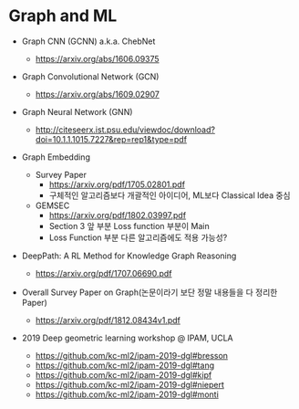 # Graph and ML

* Graph CNN (GCNN) a.k.a. ChebNet
  * https://arxiv.org/abs/1606.09375

* Graph Convolutional Network (GCN)
  * https://arxiv.org/abs/1609.02907

* Graph Neural Network (GNN)
  * http://citeseerx.ist.psu.edu/viewdoc/download?doi=10.1.1.1015.7227&rep=rep1&type=pdf

* Graph Embedding
  * Survey Paper
      * https://arxiv.org/pdf/1705.02801.pdf
      * 구체적인 알고리즘보다 개괄적인 아이디어, ML보다 Classical Idea 중심
  * GEMSEC
      * https://arxiv.org/pdf/1802.03997.pdf
      * Section 3 앞 부분 Loss function 부분이 Main
      * Loss Function 부분 다른 알고리즘에도 적용 가능성?

* DeepPath: A RL Method for Knowledge Graph Reasoning
   * https://arxiv.org/pdf/1707.06690.pdf
   
* Overall Survey Paper on Graph(논문이라기 보단 정말 내용들을 다 정리한 Paper)
   * https://arxiv.org/pdf/1812.08434v1.pdf
   
* 2019 Deep geometric learning workshop @ IPAM, UCLA
  * https://github.com/kc-ml2/ipam-2019-dgl#bresson
  * https://github.com/kc-ml2/ipam-2019-dgl#tang
  * https://github.com/kc-ml2/ipam-2019-dgl#kipf
  * https://github.com/kc-ml2/ipam-2019-dgl#niepert
  * https://github.com/kc-ml2/ipam-2019-dgl#monti
